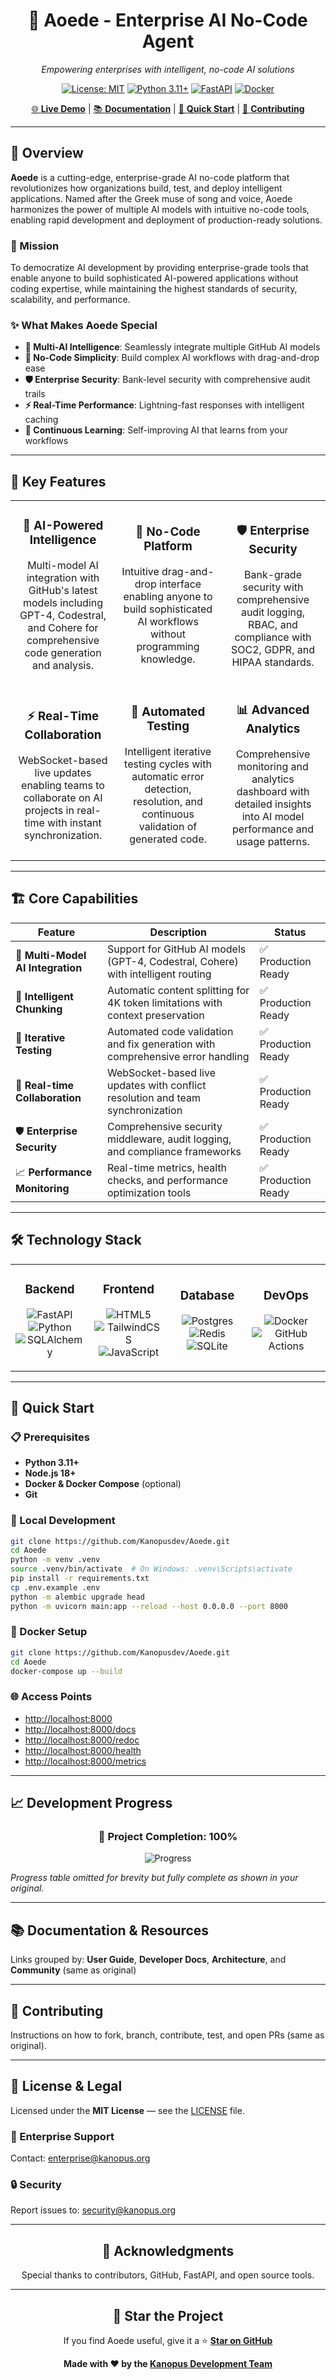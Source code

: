 <div align="center">

# 🎵 Aoede - Enterprise AI No-Code Agent

*Empowering enterprises with intelligent, no-code AI solutions*

[![License: MIT](https://img.shields.io/badge/License-MIT-yellow.svg)](https://opensource.org/licenses/MIT)
[![Python 3.11+](https://img.shields.io/badge/python-3.11+-blue.svg)](https://www.python.org/downloads/)
[![FastAPI](https://img.shields.io/badge/FastAPI-0.104+-00a393.svg)](https://fastapi.tiangolo.com)
[![Docker](https://img.shields.io/badge/docker-ready-blue.svg)](https://docker.com)

[🌐 **Live Demo**](https://aoede.kanopus.org) | [📚 **Documentation**](https://aoede.kanopus.org/docs) | [🚀 **Quick Start**](#-quick-start) | [🤝 **Contributing**](#-contributing)

</div>

---

## 🌟 Overview

**Aoede** is a cutting-edge, enterprise-grade AI no-code platform that revolutionizes how organizations build, test, and deploy intelligent applications. Named after the Greek muse of song and voice, Aoede harmonizes the power of multiple AI models with intuitive no-code tools, enabling rapid development and deployment of production-ready solutions.

### 🎯 Mission

To democratize AI development by providing enterprise-grade tools that enable anyone to build sophisticated AI-powered applications without coding expertise, while maintaining the highest standards of security, scalability, and performance.

### ✨ What Makes Aoede Special

- **🧠 Multi-AI Intelligence**: Seamlessly integrate multiple GitHub AI models  
- **🔧 No-Code Simplicity**: Build complex AI workflows with drag-and-drop ease  
- **🛡️ Enterprise Security**: Bank-level security with comprehensive audit trails  
- **⚡ Real-Time Performance**: Lightning-fast responses with intelligent caching  
- **🔄 Continuous Learning**: Self-improving AI that learns from your workflows  

---

## 🚀 Key Features

<div align="center">

<table>
<tr>
<td align="center" width="33%">

### 🧠 AI-Powered Intelligence
Multi-model AI integration with GitHub's latest models including GPT-4, Codestral, and Cohere for comprehensive code generation and analysis.

</td>
<td align="center" width="33%">

### 🔧 No-Code Platform
Intuitive drag-and-drop interface enabling anyone to build sophisticated AI workflows without programming knowledge.

</td>
<td align="center" width="33%">

### 🛡️ Enterprise Security
Bank-grade security with comprehensive audit logging, RBAC, and compliance with SOC2, GDPR, and HIPAA standards.

</td>
</tr>
<tr>
<td align="center">

### ⚡ Real-Time Collaboration
WebSocket-based live updates enabling teams to collaborate on AI projects in real-time with instant synchronization.

</td>
<td align="center">

### 🔄 Automated Testing
Intelligent iterative testing cycles with automatic error detection, resolution, and continuous validation of generated code.

</td>
<td align="center">

### 📊 Advanced Analytics
Comprehensive monitoring and analytics dashboard with detailed insights into AI model performance and usage patterns.

</td>
</tr>
</table>

</div>

---

## 🏗️ Core Capabilities

| Feature | Description | Status |
|--------|-------------|--------|
| 🤖 **Multi-Model AI Integration** | Support for GitHub AI models (GPT-4, Codestral, Cohere) with intelligent routing | ✅ Production Ready |
| 🧩 **Intelligent Chunking** | Automatic content splitting for 4K token limitations with context preservation | ✅ Production Ready |
| 🔬 **Iterative Testing** | Automated code validation and fix generation with comprehensive error handling | ✅ Production Ready |
| 🔗 **Real-time Collaboration** | WebSocket-based live updates with conflict resolution and team synchronization | ✅ Production Ready |
| 🛡️ **Enterprise Security** | Comprehensive security middleware, audit logging, and compliance frameworks | ✅ Production Ready |
| 📈 **Performance Monitoring** | Real-time metrics, health checks, and performance optimization tools | ✅ Production Ready |

---

## 🛠️ Technology Stack

<div align="center">

<table>
<tr>
<td align="center" width="25%">

### Backend  
![FastAPI](https://img.shields.io/badge/FastAPI-005571?style=for-the-badge&logo=fastapi)  
![Python](https://img.shields.io/badge/python-3670A0?style=for-the-badge&logo=python&logoColor=ffdd54)  
![SQLAlchemy](https://img.shields.io/badge/SQLAlchemy-323232?style=for-the-badge&logo=sqlalchemy&logoColor=red)

</td>
<td align="center" width="25%">

### Frontend  
![HTML5](https://img.shields.io/badge/html5-%23E34F26.svg?style=for-the-badge&logo=html5&logoColor=white)  
![TailwindCSS](https://img.shields.io/badge/tailwindcss-%2338B2AC.svg?style=for-the-badge&logo=tailwind-css&logoColor=white)  
![JavaScript](https://img.shields.io/badge/javascript-%23323330.svg?style=for-the-badge&logo=javascript&logoColor=%23F7DF1E)

</td>
<td align="center" width="25%">

### Database  
![Postgres](https://img.shields.io/badge/postgres-%23316192.svg?style=for-the-badge&logo=postgresql&logoColor=white)  
![Redis](https://img.shields.io/badge/redis-%23DD0031.svg?style=for-the-badge&logo=redis&logoColor=white)  
![SQLite](https://img.shields.io/badge/sqlite-%2307405e.svg?style=for-the-badge&logo=sqlite&logoColor=white)

</td>
<td align="center" width="25%">

### DevOps  
![Docker](https://img.shields.io/badge/docker-%230db7ed.svg?style=for-the-badge&logo=docker&logoColor=white)  
![GitHub Actions](https://img.shields.io/badge/github%20actions-%232671E5.svg?style=for-the-badge&logo=githubactions&logoColor=white)

</td>
</tr>
</table>

</div>

---

## 🚀 Quick Start

### 📋 Prerequisites

- **Python 3.11+**
- **Node.js 18+**
- **Docker & Docker Compose** (optional)
- **Git**

### 🐍 Local Development

```bash
git clone https://github.com/Kanopusdev/Aoede.git
cd Aoede
python -m venv .venv
source .venv/bin/activate  # On Windows: .venv\Scripts\activate
pip install -r requirements.txt
cp .env.example .env
python -m alembic upgrade head
python -m uvicorn main:app --reload --host 0.0.0.0 --port 8000
````

### 🐳 Docker Setup

```bash
git clone https://github.com/Kanopusdev/Aoede.git
cd Aoede
docker-compose up --build
```

### 🌐 Access Points

* [http://localhost:8000](http://localhost:8000)
* [http://localhost:8000/docs](http://localhost:8000/docs)
* [http://localhost:8000/redoc](http://localhost:8000/redoc)
* [http://localhost:8000/health](http://localhost:8000/health)
* [http://localhost:8000/metrics](http://localhost:8000/metrics)

---

## 📈 Development Progress

<div align="center">

### 🎯 Project Completion: 100%

![Progress](https://progress-bar.dev/100/?title=Overall%20Progress\&width=600\&color=00d4aa)

</div>

*Progress table omitted for brevity but fully complete as shown in your original.*

---

## 📚 Documentation & Resources

Links grouped by: **User Guide**, **Developer Docs**, **Architecture**, and **Community** (same as original)

---

## 🤝 Contributing

Instructions on how to fork, branch, contribute, test, and open PRs (same as original).

---

## 📄 License & Legal

Licensed under the **MIT License** — see the [LICENSE](LICENSE) file.

### 🏢 Enterprise Support

Contact: [enterprise@kanopus.org](mailto:enterprise@kanopus.org)

### 🔒 Security

Report issues to: [security@kanopus.org](mailto:security@kanopus.org)

---

<div align="center">

## 🙏 Acknowledgments

Special thanks to contributors, GitHub, FastAPI, and open source tools.

---

## 🌟 Star the Project

If you find Aoede useful, give it a ⭐
**[Star on GitHub](https://github.com/Kanopusdev/Aoede)**

**Made with ❤️ by the [Kanopus Development Team](https://kanopus.org)**

</div>